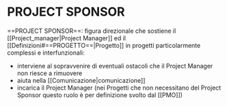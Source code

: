 # PROJECT SPONSOR
==PROJECT SPONSOR==: figura direzionale che sostiene il [[Project_manager|Project Manager]] ed il [[Definizioni#==PROGETTO==|Progetto]] in progetti particolarmente complessi e interfunzionali:
- interviene al sopravvenire di eventuali ostacoli che il Project Manager non riesce a rimuovere
- aiuta nella [[Comunicazione|comunicazione]]
- incarica il Project Manager (nei Progetti che non necessitano del Project Sponsor questo ruolo è per definizione svolto dal [[PMO]])